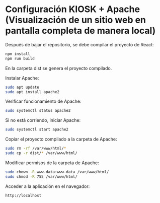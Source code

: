 # Configuración KIOSK + Apache (Visualización de un sitio web en pantalla completa de manera local)

Después de bajar el repositorio, se debe compilar el proyecto de React:

```bash
npm install
npm run build
```
En la carpeta dist se genera el proyecto compilado.

Instalar Apache:

```bash
sudo apt update
sudo apt install apache2
```

Verificar funcionamiento de Apache:

```bash
sudo systemctl status apache2
```
Si no está corriendo, iniciar Apache:

```bash
sudo systemctl start apache2
```

Copiar el proyecto compilado a la carpeta de Apache:

```bash
sudo rm -rf /var/www/html/*
sudo cp -r dist/* /var/www/html/
```

Modificar permisos de la carpeta de Apache:

```bash
sudo chown -R www-data:www-data /var/www/html/
sudo chmod -R 755 /var/www/html/
```

Acceder a la aplicación en el navegador:

```bash
http://localhost
```
